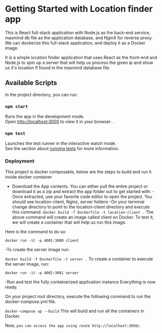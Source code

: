 # Getting Started with Location finder app

This is React full-stack application with Node.js as the back-end service, maxmind db file as the application database, and NginX for reverse proxy. We can dockerize this full-stack application, and deploy it as a Docker image.


It is a simple location finder application that uses React as the front-end and Node.js to spin up a server that will help us process the given ip and show us it's location if found in the maxmind database file.

## Available Scripts

In the project directory, you can run:

### `npm start`

Runs the app in the development mode.\
Open [http://localhost:3000](http://localhost:3000) to view it in your browser.
.

### `npm test`

Launches the test runner in the interactive watch mode.\
See the section about [running tests](https://facebook.github.io/create-react-app/docs/running-tests) for more information.

### Deployment

This project is docker composable, below are the steps to build and run it inside docker container
- Download the App contents. You can either pull the entire project or download it as a zip and extract the app folder out to get started with.
-Once extracted, use your favorite code editor to open the project. You should see location-client, Nginx, server folders
-On your terminal change directory to point to the location-client directory and execute this command: `docker build -f Dockerfile -t location-client .`
The above command will create an image called client on Docker. To test it, we will create a container that will help us run this image.

Here is the command to do so:

`docker run -it -p 4001:3000 client`

-To create the server image run:

`docker build -f Dockerfile -t server .`
To create a container to execute the server image, run:

`docker run -it -p 4002:3001 server`

-Run and test the fully containerized application instance
Everything is now ready.

On your project root directory, execute the following command to run the docker-compose.yml file.

`docker-compose up --build`
This will build and run all the containers in Docker.

Now, `you can access the app using route http://localhost:3050/`.
